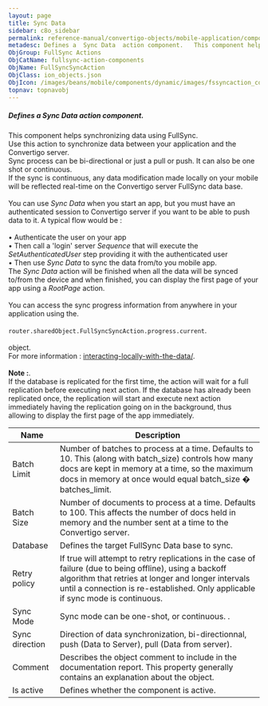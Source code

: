 ```yaml
---
layout: page
title: Sync Data
sidebar: c8o_sidebar
permalink: reference-manual/convertigo-objects/mobile-application/components/fullsync-action-components/sync-data/
metadesc: Defines a  Sync Data  action component.   This component helps synchronizing data using FullSync. Use this action to synchronize data between your app
ObjGroup: FullSync Actions
ObjCatName: fullsync-action-components
ObjName: FullSyncSyncAction
ObjClass: ion_objects.json
ObjIcon: /images/beans/mobile/components/dynamic/images/fssyncaction_color_32x32.png
topnav: topnavobj
---
```

##### Defines a <i>Sync Data</i> action component. <br/>

 This component helps synchronizing data using FullSync.<br/>
Use this action to synchronize data between your application and the Convertigo server.<br/>
Sync process can be bi-directional or just a pull or push. It can also be one shot or continuous.<br/>
If the sync is continuous, any data modification made locally on your mobile will be reflected real-time on the Convertigo server FullSync data base.<br/>
<br/>
You can use <i>Sync Data</i> when you start an app, but you must have an authenticated session to Convertigo server if you want to be able to push data to it. A typical flow would be :<br/>
<br/>
 • Authenticate the user on your app<br/>
 • Then call a 'login' server <i>Sequence</i> that will execute the <i>SetAuthenticatedUser</i> step providing it with the authenticated user<br/>
 • Then use <i>Sync Data</i> to sync the data from/to you mobile app.<br/>
The <i>Sync Data</i> action will be finished when all the data will be synced to/from the device and when finished, you can display the first page of your app using a <i>RootPage</i> action.<br/>
<br/>
You can access the sync progress information from anywhere in your application using the.<br/>
<br/>
<code>router.sharedObject.FullSyncSyncAction.progress.current</code>.<br/>
<br/>
object.<br/>
For more information : <a target='_blank' href='https://www.convertigo.com/document/latest/reference-manual/convertigo-full-sync-architecture/interacting-locally-with-the-data/'>interacting-locally-with-the-data/</a>.<br/>
<br/>
<b>Note :</b>.<br/>
If the database is replicated for the first time, the action will wait for a full replication before executing next action. If the database has already been replicated once, the replication will start and execute next action immediately having the replication going on in the background, thus allowing to display the first page of the app immediately.

Name | Description 
--- | ---
Batch Limit | Number of batches to process at a time. Defaults to 10. This (along with batch_size) controls how many docs are kept in memory at a time, so the maximum docs in memory at once would equal batch_size � batches_limit.
Batch Size | Number of documents to process at a time. Defaults to 100. This affects the number of docs held in memory and the number sent at a time to the Convertigo server.
Database | Defines the target FullSync Data base to sync.
Retry policy | If true will attempt to retry replications in the case of failure (due to being offline), using a backoff algorithm that retries at longer and longer intervals until a connection is re-established. Only applicable if sync mode is continuous.
Sync Mode | Sync mode can be one-shot, or continuous. .
Sync direction | Direction of data synchronization, bi-directionnal, push (Data to Server), pull (Data from server).
Comment | Describes the object comment to include in the documentation report.  This property generally contains an explanation about the object. 
Is active | Defines whether the component is active. 

